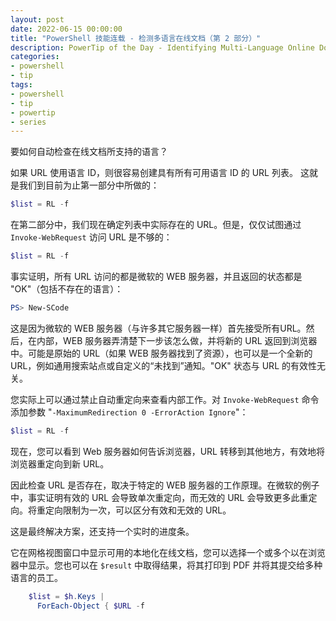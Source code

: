 ```yaml
---
layout: post
date: 2022-06-15 00:00:00
title: "PowerShell 技能连载 - 检测多语言在线文档（第 2 部分）"
description: PowerTip of the Day - Identifying Multi-Language Online Documents (Part 2)
categories:
- powershell
- tip
tags:
- powershell
- tip
- powertip
- series
---
```

要如何自动检查在线文档所支持的语言？

如果 URL 使用语言 ID，则很容易创建具有所有可用语言 ID 的 URL 列表。 这就是我们到目前为止第一部分中所做的：

```powershell
$list = RL -f
```

在第二部分中，我们现在确定列表中实际存在的 URL。但是，仅仅试图通过 `Invoke-WebRequest` 访问 URL 是不够的：

```powershell
$list = RL -f
```

事实证明，所有 URL 访问的都是微软的 WEB 服务器，并且返回的状态都是 "OK"（包括不存在的语言）：

```powershell
PS> New-SCode
```

这是因为微软的 WEB 服务器（与许多其它服务器一样）首先接受所有URL。然后，在内部，WEB 服务器弄清楚下一步该怎么做，并将新的 URL 返回到浏览器中。可能是原始的 URL（如果 WEB 服务器找到了资源），也可以是一个全新的 URL，例如通用搜索站点或自定义的“未找到”通知。"OK" 状态与 URL 的有效性无关。

您实际上可以通过禁止自动重定向来查看内部工作。对 `Invoke-WebRequest` 命令添加参数 "`-MaximumRedirection 0 -ErrorAction Ignore`"：

```powershell
$list = RL -f
```

现在，您可以看到 Web 服务器如何告诉浏览器，URL 转移到其他地方，有效地将浏览器重定向到新 URL。

因此检查 URL 是否存在，取决于特定的 WEB 服务器的工作原理。在微软的例子中，事实证明有效的 URL 会导致单次重定向，而无效的 URL 会导致更多此重定向。将重定向限制为一次，可以区分有效和无效的 URL。

这是最终解决方案，还支持一个实时的进度条。

它在网格视图窗口中显示可用的本地化在线文档，您可以选择一个或多个以在浏览器中显示。您也可以在 `$result` 中取得结果，将其打印到 PDF 并将其提交给多种语言的员工。

```powershell
    $list = $h.Keys |
      ForEach-Object { $URL -f
```

<!--本文国际来源：[Identifying Multi-Language Online Documents (Part 2)](https://community.idera.com/database-tools/powershell/powertips/b/tips/posts/identifying-multi-language-online-documents-part-2)-->

